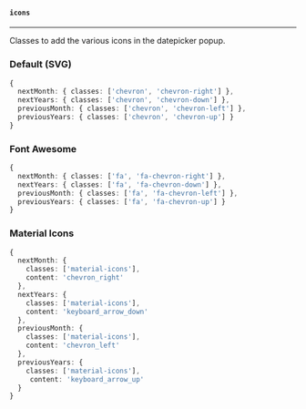 #### `icons`

---

Classes to add the various icons in the datepicker popup.

### Default (SVG)

```typescript
{
  nextMonth: { classes: ['chevron', 'chevron-right'] },
  nextYears: { classes: ['chevron', 'chevron-down'] },
  previousMonth: { classes: ['chevron', 'chevron-left'] },
  previousYears: { classes: ['chevron', 'chevron-up'] }
}
```

### Font Awesome

```typescript
{
  nextMonth: { classes: ['fa', 'fa-chevron-right'] },
  nextYears: { classes: ['fa', 'fa-chevron-down'] },
  previousMonth: { classes: ['fa', 'fa-chevron-left'] },
  previousYears: { classes: ['fa', 'fa-chevron-up'] }
}
```

### Material Icons

```typescript
{
  nextMonth: {
    classes: ['material-icons'],
    content: 'chevron_right'
  },
  nextYears: {
    classes: ['material-icons'],
    content: 'keyboard_arrow_down'
  },
  previousMonth: {
    classes: ['material-icons'],
    content: 'chevron_left'
  },
  previousYears: {
    classes: ['material-icons'],
     content: 'keyboard_arrow_up'
  }
}
```
